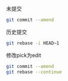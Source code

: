 

未提交

```bash
git commit --amend
```

历史提交

```bash
git rebase -i HEAD~1
```

修改pick为edit

```bash
git commit --amend
git rebase --continue
```


